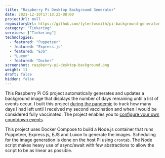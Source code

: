 ```yaml
---
title: "Raspberry Pi Desktop Background Generator"
date: 2021-12-10T17:18:23-08:00
projectUrl: null
repositoryUrl: https://github.com/tylerlwsmith/pi-background-generator
category: "Tinkering"
services: ["Tinkering"]
technologies:
  - featured: "Puppeteer"
  - featured: "Express.js"
  - featured: "EJS"
  - "Luxon"
  - featured: "Docker"
screenshot: raspberry-pi-desktop-background.png
weight: 11
draft: false
hidden: false
---
```


This Raspberry Pi OS project automatically generates and updates a background image that displays the number of days remaining until a list of events occur. I built this project [during the pandemic](https://twitter.com/tylerlwsmith/status/1382978880768647171) to track how many days I had left until I received my second vaccination and when I would be considered fully vaccinated. The project enables you to [configure your own countdown events](https://github.com/tylerlwsmith/pi-background-generator#configuring-your-own-countdown-events).

This project uses Docker Compose to build a Node.js container that runs Puppeteer, Express.js, EJS and Luxon to generate the images. Scheduling for the image generation is done on the host Pi using `crontab`. The Node script makes heavy use of async/await with few abstractions to allow the script to be as linear as possible.
